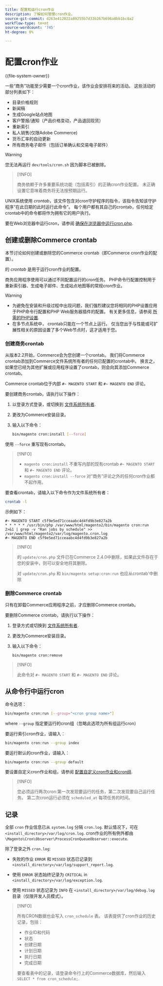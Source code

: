 ```yaml
---
title: 配置和运行cron作业
description: 了解如何管理cron作业。
source-git-commit: d263e412022a89255b7d33b267b696a8bb1bc8a2
workflow-type: tm+mt
source-wordcount: '745'
ht-degree: 0%

---
```



# 配置cron作业

{{file-system-owner}}

一些“商务”功能至少需要一个cron作业，该作业会安排将来的活动。 这些活动的部分列表如下：

- 目录价格规则
- 新闻稿
- 生成Google站点地图
- 客户警报/通知（产品价格变动，产品退回现货）
- 重新索引
- 私人销售(仅限Adobe Commerce)
- 货币汇率的自动更新
- 所有商务电子邮件（包括订单确认和交易电子邮件）

>[!WARNING]
>
>您无法再运行 `dev/tools/cron.sh` 因为脚本已被删除。

>[!INFO]
>
>商务依赖于许多重要系统功能（包括索引）的正确cron作业配置。 未正确设置它意味着商务将无法按预期运行。

UNIX系统使用 _crontab_，该文件包含对cron守护程序的指令，该指令告知该守护程序“在此日期的此时运行此命令”。 每个用户都有其自己的crontab，任何给定crontab中的命令都将作为拥有它的用户执行。

要在Web浏览器中运行cron，请参阅 [确保在浏览器中运行cron.php](../security/secure-cron-php.md).

## 创建或删除Commerce crontab

本节讨论如何创建或删除您的Commerce crontab（即Commerce cron作业的配置）。

的 _crontab_ 是用于运行cron作业的配置。

商务应用程序使用可以通过不同配置运行的cron任务。 PHP命令行配置控制用于重新索引器、生成电子邮件、生成站点地图等的常规cron作业。

>[!WARNING]
>
>- 为避免在安装和升级过程中出现问题，我们强烈建议您将相同的PHP设置应用于PHP命令行配置和PHP Web服务器插件的配置。 有关更多信息，请参阅 [所需的PHP设置](../../installation/prerequisites/php-settings.md).
>- 在多节点系统中， crontab只能在一个节点上运行。 仅当您出于与性能或可扩展性相关的原因设置了多个Web节点时，这才适用于您。


### 创建商务crontab

从版本2.2开始，Commerce会为您创建一个crontab。 我们将Commerce crontab添加到Commerce文件系统所有者的任何已配置的crontab中。 换言之，如果您已经为其他扩展或应用程序设置了crontab，则会向其添加Commerce crontab。

Commerce crontab位于内部 `#~ MAGENTO START` 和 `#~ MAGENTO END` 评论。

要创建商务crontab，请执行以下操作：

1. 以登录方式登录，或切换到 [文件系统所有者](../../installation/prerequisites/file-system/overview.md).
1. 更改为Commerce安装目录。
1. 输入以下命令：

   ```bash
   bin/magento cron:install [--force]
   ```

使用 `--force` 重写现有crontab。

>[!INFO]
>
>- `magento cron:install` 不重写内部的现有crontab `#~ MAGENTO START` 和 `#~ MAGENTO END` 评论。
>- `magento cron:install --force` 对“商务”评论之外的任何cron作业都不起作用。


要查看crontab，请输入以下命令作为文件系统所有者：

```bash
crontab -l
```

示例如下：

```terminal
#~ MAGENTO START c5f9e5ed71cceaabc4d4fd9b3e827a2b
* * * * * /usr/bin/php /var/www/html/magento2/bin/magento cron:run 2>&1 | grep -v "Ran jobs by schedule" >> /var/www/html/magento2/var/log/magento.cron.log
#~ MAGENTO END c5f9e5ed71cceaabc4d4fd9b3e827a2b
```

>[!INFO]
>
>的 `update/cron.php` 文件已在Commerce 2.4.0中删除，如果此文件存在于您的安装中，则可以安全地将其删除。
>
>对 `update/cron.php` 和 `bin/magento setup:cron:run` 也应从crontab&#39;中删除

### 删除Commerce crontab

只有在卸载Commerce应用程序之前，才应删除Commerce crontab。

要删除Commerce crontab，请执行以下操作：

1. 登录方式或切换到 [文件系统所有者](../../installation/prerequisites/file-system/overview.md).
1. 更改为Commerce安装目录。
1. 输入以下命令：

   ```bash
   bin/magento cron:remove
   ```

>[!INFO]
>
>此命令对 `#~ MAGENTO START` 和 `#~ MAGENTO END` 评论。

## 从命令行中运行cron

命令选项：

```bash
bin/magento cron:run [--group="<cron group name>"]
```

where `--group` 指定要运行的cron组（忽略此选项为所有组运行cron）

要运行索引cron作业，请输入：

```bash
bin/magento cron:run --group index
```

要运行默认的cron作业，请输入：

```bash
bin/magento cron:run --group default
```

要设置自定义cron作业和组，请参阅 [配置自定义cron作业和cron组](../cron/custom-cron.md).

>[!INFO]
>
>您必须运行两次cron:第一次发现要运行的任务，第二次发现要自己运行任务。 第二次cron运行必须在 `scheduled_at` 每项任务的时间。

## 记录

全部 `cron` 作业信息已从 `system.log` 分隔 `cron.log`.
默认情况下，可在 `<install_directory>/var/log/cron.log`.
cron作业的所有例外都由 `\Magento\Cron\Observer\ProcessCronQueueObserver::execute`.

除了登录之外 `cron.log`:

- 失败的作业 `ERROR` 和 `MISSED` 状态已记录到 `<install_directory>/var/log/support_report.log`.

- 使用 `ERROR` 状态始终记录为 `CRITICAL` in `<install_directory>/var/log/exception.log`.

- 使用 `MISSED` 状态记录为 `INFO` 在 `<install_directory>/var/log/debug.log` 目录（仅限开发人员模式）。

>[!INFO]
>
>所有CRON数据也会写入 `cron_schedule` 表。 该表提供了cron作业的历史记录，包括：
>
>- 作业ID和代码
>- 状态
>- 创建日期
>- 计划日期
>- 执行日期
>- 完成日期
>
>要查看表中的记录，请登录命令行上的Commerce数据库，然后输入 `SELECT * from cron_schedule;`.
